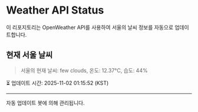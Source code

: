
# Weather API Status

이 리포지토리는 OpenWeather API를 사용하여 서울의 날씨 정보를 자동으로 업데이트합니다.

## 현재 서울 날씨
> 서울의 현재 날씨: few clouds, 온도: 12.37°C, 습도: 44%

⏳ 업데이트 시간: 2025-11-02 01:15:52 (KST)

---
자동 업데이트 봇에 의해 관리됩니다.
